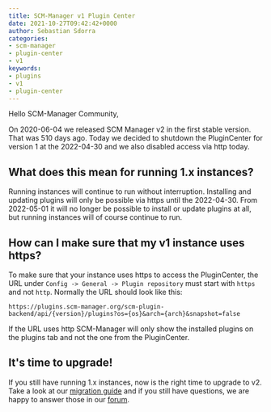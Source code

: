 ```yaml
---
title: SCM-Manager v1 Plugin Center
date: 2021-10-27T09:42:42+0000
author: Sebastian Sdorra
categories:
- scm-manager
- plugin-center
- v1
keywords:
- plugins
- v1
- plugin-center
---
```


Hello SCM-Manager Community,

On 2020-06-04 we released SCM Manager v2 in the first stable version. That was 510 days ago.
Today we decided to shutdown the PluginCenter for version 1 at the 2022-04-30 and we also disabled access via http today.

## What does this mean for running 1.x instances?

Running instances will continue to run without interruption.
Installing and updating plugins will only be possible via https until the 2022-04-30. 
From 2022-05-01 it will no longer be possible to install or update plugins at all, but running instances will of course continue to run.

## How can I make sure that my v1 instance uses https?

To make sure that your instance uses https to access the PluginCenter, the URL under `Config -> General -> Plugin repository` must start with `https` and not `http`. Normally the URL should look like this:

```text
https://plugins.scm-manager.org/scm-plugin-backend/api/{version}/plugins?os={os}&arch={arch}&snapshot=false
```

If the URL uses http SCM-Manager will only show the installed plugins on the plugins tab and not the one from the PluginCenter.

## It's time to upgrade!
If you still have running 1.x instances, now is the right time to upgrade to v2. Take a look at our [migration guide](/docs/latest/en/migrate-scm-manager-from-v1/) and if you still have questions, we are happy to answer those in our [forum](https://community.cloudogu.com/c/scm-manager/19).
